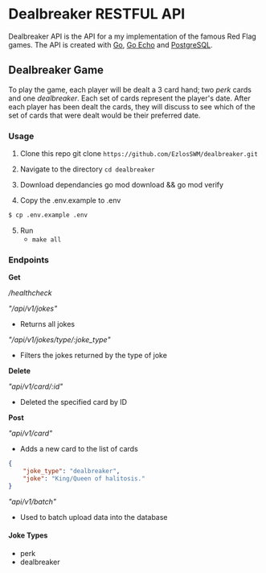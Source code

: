 # Dealbreaker RESTFUL API  
Dealbreaker API is the API for a my implementation of the famous Red Flag games. The API is created with [Go](https://go.dev/), [Go Echo](https://echo.labstack.com/) and [PostgreSQL](https://www.postgresql.org/).

## Dealbreaker Game 
To play the game, each player will be dealt a 3 card hand; two *perk* cards and one *dealbreaker*. Each set of cards represent the player's date. After each player has been dealt the cards, they will discuss to see which of the set of cards that were dealt would be their preferred date. 

### Usage 
1. Clone this repo git clone `https://github.com/EzlosSWM/dealbreaker.git`

2. Navigate to the directory `cd dealbreaker`

3. Download dependancies go mod download && go mod verify

4. Copy the .env.example to .env
```bash 
$ cp .env.example .env
```

5. Run 
    - `make all`

### Endpoints 
**Get**

*/healthcheck*

*"/api/v1/jokes"*
- Returns all jokes

*"/api/v1/jokes/type/:joke_type"* 
- Filters the jokes returned by the type of joke 

**Delete**

*"api/v1/card/:id"*
- Deleted the specified card by ID 

**Post**

*"api/v1/card"*
- Adds a new card to the list of cards 
```JSON
{
    "joke_type": "dealbreaker",
    "joke": "King/Queen of halitosis."
}
```

*"api/v1/batch"*
- Used to batch upload data into the database 

#### Joke Types 
- perk 
- dealbreaker
